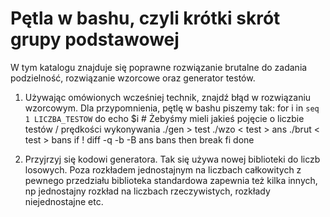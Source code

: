 Pętla w bashu, czyli krótki skrót grupy podstawowej
===================================================

W tym katalogu znajduje się poprawne rozwiązanie brutalne do zadania podzielność, rozwiązanie wzorcowe oraz generator testów.

1. Używając omówionych wcześniej technik, znajdź błąd w rozwiązaniu wzorcowym. Dla przypomnienia, pętlę w bashu piszemy tak:
        for i in `seq 1 LICZBA_TESTOW`
        do
            echo $i # Żebyśmy mieli jakieś pojęcie o liczbie testów / prędkości wykonywania
            ./gen > test
            ./wzo < test > ans
            ./brut < test > bans
            if ! diff -q -b -B ans bans
            then
                break
            fi
        done

2. Przyjrzyj się kodowi generatora. Tak się używa nowej biblioteki do liczb losowych. Poza rozkładem jednostajnym na liczbach całkowitych z pewnego przedziału biblioteka standardowa zapewnia też kilka innych, np jednostajny rozkład na liczbach rzeczywistych, rozkłady niejednostajne etc.
